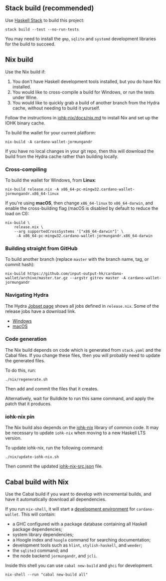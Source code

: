 ## Stack build (recommended)

Use [Haskell Stack](https://haskellstack.org/) to build this project:

```
stack build --test --no-run-tests
```

You may need to install the `gmp`, `sqlite` and `systemd` development
libraries for the build to succeed.


## Nix build

Use the Nix build if:

1. You don't have Haskell development tools installed, but you do have
   Nix installed.
2. You would like to cross-compile a build for Windows, or run the
   tests under Wine.
3. You would like to quickly grab a build of another branch from the
   Hydra cache, without needing to build it yourself.

Follow the instructions in
[iohk-nix/docs/nix.md](https://github.com/input-output-hk/iohk-nix/blob/master/docs/nix.md)
to install Nix and set up the IOHK binary cache.

To build the wallet for your current platform:

```
nix-build -A cardano-wallet-jormungandr
```

If you have no local changes in your git repo, then this will download
the build from the Hydra cache rather than building locally.

### Cross-compiling

To build the wallet for Windows, from **Linux**:

```
nix-build release.nix -A x86_64-pc-mingw32.cardano-wallet-jormungandr.x86_64-linux
```

If you're using **macOS**, then change `x86_64-linux` to
`x86_64-darwin`, and enable the cross-building flag (macOS is disabled
by default to reduce the load on CI):

```
nix-build \
    release.nix \
    --arg supportedCrossSystems '["x86_64-darwin"]' \
     -A x86_64-pc-mingw32.cardano-wallet-jormungandr.x86_64-darwin
```

### Building straight from GitHub

To build another branch (replace `master` with the branch name, tag, or commit hash):

```
nix-build https://github.com/input-output-hk/cardano-wallet/archive/master.tar.gz --argstr gitrev master -A cardano-wallet-jormungandr
```

### Navigating Hydra

The Hydra [Jobset page](https://hydra.iohk.io/jobset/Cardano/cardano-wallet#tabs-jobs)
shows all jobs defined in `release.nix`. Some of the release jobs have a download link.

- [Windows](https://hydra.iohk.io/job/Cardano/cardano-wallet/cardano-wallet-jormungandr-win64/latest)
- [macOS](https://hydra.iohk.io/job/Cardano/cardano-wallet/cardano-wallet-jormungandr-macos64/latest)


### Code generation

The Nix build depends on code which is generated from `stack.yaml` and
the Cabal files. If you change these files, then you will probably
need to update the generated files.

To do this, run:

```
./nix/regenerate.sh
```

Then add and commit the files that it creates.

Alternatively, wait for Buildkite to run this same command, and apply
the patch that it produces.

### iohk-nix pin

The Nix build also depends on the
[iohk-nix](https://github.com/input-output-hk/iohk-nix) library of
common code. It may be necessary to update `iohk-nix` when moving to a
new Haskell LTS version.

To update iohk-nix, run the following command:

```
./nix/update-iohk-nix.sh
```

Then commit the updated
[iohk-nix-src.json](https://github.com/input-output-hk/cardano-wallet/blob/master/nix/iohk-nix-src.json)
file.


## Cabal build with Nix

Use the Cabal build if you want to develop with incremental builds,
and have it automatically download all dependencies.

If you run `nix-shell`, it will start a
[development environment](https://input-output-hk.github.io/haskell.nix/user-guide/development/)
for `cardano-wallet`. This will contain:

- a GHC configured with a package database containing all Haskell package dependencies;
- system library dependencies;
- a Hoogle index and `hoogle` command for searching documentation;
- development tools such as `hlint`, `stylish-haskell`, and `weeder`;
- the `sqlite3` command; and
- the node backend `jormungandr`, and `jcli`.

Inside this shell you can use `cabal new-build` and `ghci` for development.

```
nix-shell --run "cabal new-build all"
```
